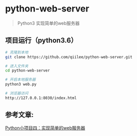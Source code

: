 # python-web-server
> Python3 实现简单的web服务器

## 项目运行（python3.6）
``` bash
# 克隆到本地
git clone https://github.com/qiilee/python-web-server.git

# 进入文件夹
cd python-web-server

# 开启本地服务器
python3 web.py

# 浏览器访问
http://127.0.0.1:8030/index.html
```

## 参考文章:
[Python小项目四：实现简单的web服务器](https://blog.csdn.net/u010103202/article/details/74002538)
